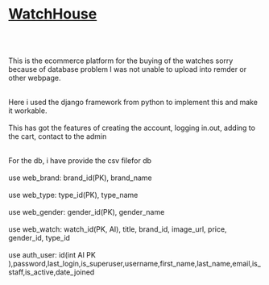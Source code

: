 <html>
  
<body>
  <a href = "https://watchhouse.onrender.com"><h1>WatchHouse</h1></a><br><br>

  
This is the ecommerce platform for the buying of the watches sorry because of database problem I was not unable to upload into remder or other webpage.<br><br>

Here i used the django framework from python to implement this and make it workable.<br><br>
This has got the features of creating the account, logging in.out, adding to the cart, contact to the admin<br><br>

For the db, i have provide the csv filefor db<br><br>
use web_brand: brand_id(PK), brand_name<br><br>
use web_type: type_id(PK), type_name<br><br>
use web_gender: gender_id(PK), gender_name<br><br>
use web_watch: watch_id(PK, AI), title, brand_id, image_url, price, gender_id, type_id<br><br>
use auth_user: id(int AI PK ),password,last_login,is_superuser,username,first_name,last_name,email,is_staff,is_active,date_joined<br><br>

</body>
</html>
